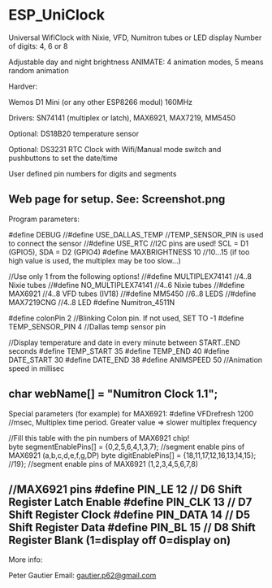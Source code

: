 # ESP_UniClock

Universal WifiClock with Nixie, VFD, Numitron tubes or LED display
Number of digits: 4, 6 or 8

Adjustable day and night brightness
ANIMATE: 4 animation modes, 5 means random animation

Hardver:

Wemos D1 Mini (or any other ESP8266 modul) 160MHz

Drivers: SN74141 (multiplex or latch), MAX6921, MAX7219, MM5450

Optional: DS18B20 temperature sensor

Optional: DS3231 RTC Clock with Wifi/Manual mode switch and pushbuttons to set the date/time

User defined pin numbers for digits and segments

Web page for setup. See: Screenshot.png
-----------------------------------------------------------------------------------------------------
Program parameters:

#define DEBUG
//#define USE_DALLAS_TEMP   //TEMP_SENSOR_PIN is used to connect the sensor
//#define USE_RTC           //I2C pins are used!   SCL = D1 (GPIO5), SDA = D2 (GPIO4)
#define MAXBRIGHTNESS 10  //10...15    (if too high value is used, the multiplex may be too slow...)

//Use only 1 from the following options!
//#define MULTIPLEX74141    //4..8 Nixie tubes
//#define NO_MULTIPLEX74141 //4..6 Nixie tubes
//#define MAX6921           //4..8 VFD tubes   (IV18)
//#define MM5450            //6..8 LEDS
//#define MAX7219CNG        //4..8 LED 
#define Numitron_4511N

#define colonPin 2        //Blinking Colon pin.  If not used, SET TO -1
#define TEMP_SENSOR_PIN 4  //Dallas temp sensor pin

//Display temperature and date in every minute between START..END seconds
#define TEMP_START  35
#define TEMP_END    40
#define DATE_START  30
#define DATE_END    38
#define ANIMSPEED   50  //Animation speed in millisec 

char webName[] = "Numitron Clock 1.1";
--------------------------------------------------------------------------------------------------------
Special parameters (for example) for MAX6921:
#define VFDrefresh 1200    //msec, Multiplex time period. Greater value => slower multiplex frequency

//Fill this table with the pin numbers of MAX6921 chip!   
byte segmentEnablePins[] =  {0,2,5,6,4,1,3,7};   //segment enable pins of MAX6921 (a,b,c,d,e,f,g,DP)
byte digitEnablePins[] = {18,11,17,12,16,13,14,15}; //19};  //segment enable pins of MAX6921 (1,2,3,4,5,6,7,8)  

//MAX6921 pins
#define PIN_LE    12  // D6 Shift Register Latch Enable
#define PIN_CLK   13  // D7 Shift Register Clock
#define PIN_DATA  14  // D5 Shift Register Data
#define PIN_BL    15  // D8 Shift Register Blank (1=display off     0=display on)
--------------------------------------------------------------------------------------------------------
More info:

Peter Gautier
 Email: gautier.p62@gmail.com
